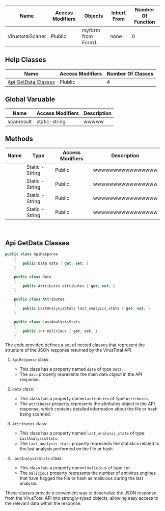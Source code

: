 



| Name | Access Modifiers | Objects | Inhert From | Number Of Function |
| ---- | ---------------- | ------- | ----------- | ------------------ |
| VirustotalScaner |      Plublic     | myform from Form1 |    none     |        0           |


## Help Classes

| Name | Access Modifiers | Number Of Classes |
| ---------------- | ----------- | ------------------ |
| [Api GetData Classes](https://github.com/Ahmed-AL-Maghraby/Project-Logic-And-Code-Map/edit/main/VirustotalScaner%20Class/README.md#api-getdata-classes) |      Plublic    |        4           |

## Global Varuable

| Name | Access Modifiers | Description |
| -- | -- | -- |
| scanresult | static-string | wwwww |

## Methods


| Name | Type | Access Modifiers | Description |
| ---- | ---- | ---------------- | ----------- |
| []() | Static - String | Public | wwwwwwwwwwwwwwww |
| []() | Static - String | Public | wwwwwwwwwwwwwwww |
| []() | Static - String | Public | wwwwwwwwwwwwwwww |
| []() | Static - String | Public | wwwwwwwwwwwwwwww |

	











<br>

## Api GetData Classes

```c#
public class ApiResponse
    {
        public Data data { get; set; }
    }

    public class Data
    {
        public Attributes attributes { get; set; }
    }

    public class Attributes
    {
        public LastAnalysisStats last_analysis_stats { get; set; }
    }

    public class LastAnalysisStats
    {
        public int malicious { get; set; }
    }
```
The code provided defines a set of nested classes that represent the structure of the JSON response returned by the VirusTotal API.

1. `ApiResponse` class:
   - This class has a property named `data` of type `Data`.
   - The `data` property represents the main data object in the API response.

2. `Data` class:
   - This class has a property named `attributes` of type `Attributes`.
   - The `attributes` property represents the attributes object in the API response, which contains detailed information about the file or hash being scanned.

3. `Attributes` class:
   - This class has a property named `last_analysis_stats` of type `LastAnalysisStats`.
   - The `last_analysis_stats` property represents the statistics related to the last analysis performed on the file or hash.

4. `LastAnalysisStats` class:
   - This class has a property named `malicious` of type `int`.
   - The `malicious` property represents the number of antivirus engines that have flagged the file or hash as malicious during the last analysis.

These classes provide a convenient way to deserialize the JSON response from the VirusTotal API into strongly-typed objects, allowing easy access to the relevant data within the response.

